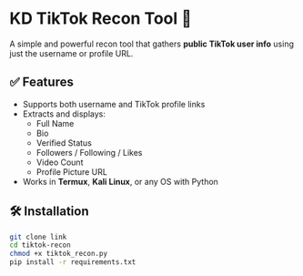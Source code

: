 # KD TikTok Recon Tool 🎯

A simple and powerful recon tool that gathers **public TikTok user info** using just the username or profile URL.

## ✅ Features

- Supports both username and TikTok profile links
- Extracts and displays:
  - Full Name
  - Bio
  - Verified Status
  - Followers / Following / Likes
  - Video Count
  - Profile Picture URL
- Works in **Termux**, **Kali Linux**, or any OS with Python

## 🛠️ Installation

```bash
git clone link
cd tiktok-recon
chmod +x tiktok_recon.py
pip install -r requirements.txt
